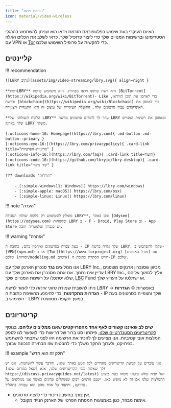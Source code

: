 ```yaml
---
title: "הזרמת וידאו"
icon: material/video-wireless
---
```


האיום העיקרי בעת שימוש בפלטפורמת הזרמת וידאו הוא שניתן להשתמש בהרגלי הסטרימינג וברשימות המנויים שלך כדי ליצור פרופיל שלך. כדאי לשלב את הכלים האלה עם VPN [](vpn.md) או [Tor](https://www.torproject.org/) כדי להקשות על פרופיל השימוש שלכם.

## קליינטים

!!! recommendation

    ![LBRY נתיב](assets/img/video-streaming/lbry.svg){ align=right }
    
    **רשתLBRY** היא רשת שיתוף וידאו מבוזרת. הוא משתמש ברשת [BitTorrent](https://wikipedia.org/wiki/BitTorrent)- Like כדי לאחסן את תוכן הווידאו, וברשת [blockchain](https://wikipedia.org/wiki/Blockchain) כדי לאחסן את האינדקסים עבור סרטונים אלה. התועלת העיקרית של עיצוב זה היא התנגדות הצנזורה.
    
    **הלקוח השולחני של LBRY** עוזר לך להזרים סרטונים מרשת LBRY ומאחסן את רשימת המנויים שלך בארנק LBRY משלך.
    
    [:octicons-home-16: Homepage](https://lbry.com){ .md-button .md-button--primary }
    [:octicons-eye-16:](https://lbry.com/privacypolicy){ .card-link title="מדיניות-הפרטיות" }
    [:octicons-info-16:](https://lbry.com/faq){ .card-link title=תיעוד}
    [:octicons-code-16:](https://github.com/lbryio/lbry-desktop){ .card-link title="קוד מקור" }

    ??? downloads "הורדות"
    
        - [:simple-windows11: Windows]( https://lbry.com/windows)
        - [:simple-apple: macOS]( https://lbry.com/osx)
        - [:simple-linux: Linux]( https://lbry.com/linux)

!!! note "הערה"

    מומלץ להשתמש רק בלקוח שולחן העבודה LBRY**, שכן באתר [Odysee](https://odysee.com) ובלקוחות LBRY ב - F - Droid, Play Store וב - App Store יש סנכרון וטלמטריה חובה.

!!! warning "אזהרה"

    בעת צפייה בסרטונים ואיחסון בהם, כתובת ה - IP שלך גלויה ברשת LBRY. שקלו להשתמש ב-[VPN](vpn.md) או ב-[Tor](https://www.torproject.org) אם [מודל האיומים] שלכם (יסודות/modeling.md איומים) דורש הסתרת כתובת ה-IP שלכם.

אנו ממליצים **נגד** סנכרון הארנק שלך עם LBRY Inc., מכיוון שסנכרון ארנקים מוצפנים עדיין אינו נתמך. אם אתה מסנכרן את הארנק שלך עם LBRY Inc.‎, עליך לסמוך עליהם שלא יסתכלו על רשימת המנויים שלך, [LBC](https://lbry.com/faq/earn-credits) Fund או ישתלטו על הערוץ שלך.

ניתן להשבית *שמירת נתוני אירוח כדי לעזור לרשת LBRY* באפשרות :gear: **הגדרות** → **הגדרות מתקדמות**, כדי להימנע מחשיפת כתובת ה - IP שלך והצפייה בסרטונים בעת השימוש ב - LBRY במשך תקופה ממושכת.

## קריטריונים

**שים לב שאיננו קשורים לאף אחד מהפרויקטים שאנו ממליצים עליהם.** בנוסף [לקריטריונים הסטנדרטיים שלנו](about/criteria.md), פיתחנו סט ברור של דרישות כדי לאפשר לנו לספק המלצות אובייקטיביות. אנו מציעים לך להכיר את הרשימה הזו לפני שתבחר להשתמש בפרויקט, ולערוך מחקר משלך כדי להבטיח שזו הבחירה הנכונה עבורך.

!!! example "חלק זה הוא חדש"

    אנו עובדים על קביעת קריטריונים מוגדרים לכל קטע באתר שלנו, והדבר עשוי להשתנות. אם יש לך שאלות לגבי הקריטריונים שלנו, אנא [שאל בפורום שלנו]( https://discuss.privacyguides.net/latest) ואל תניח שלא שקלנו משהו בעת ביצוע ההמלצות שלנו אם זה לא מופיע כאן. ישנם גורמים רבים שנשקלים ונדונים כאשר אנו ממליצים על פרויקט, ותיעוד כל אחד מהם הוא עבודה בתהליך.

- אין צורך בחשבון ריכוזי כדי להציג סרטונים.
    - אימות מבוזר, כגון באמצעות המפתח הפרטי של הארנק הנייד מקובל.
